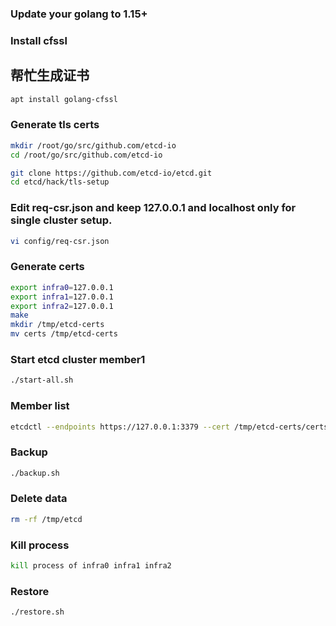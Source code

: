 ### Update your golang to 1.15+

### Install cfssl

## 帮忙生成证书
```sh
apt install golang-cfssl
```

### Generate tls certs

```sh
mkdir /root/go/src/github.com/etcd-io
cd /root/go/src/github.com/etcd-io
```

```sh
git clone https://github.com/etcd-io/etcd.git
cd etcd/hack/tls-setup
```

### Edit req-csr.json and keep 127.0.0.1 and localhost only for single cluster setup.

```sh
vi config/req-csr.json
```

### Generate certs

```sh
export infra0=127.0.0.1
export infra1=127.0.0.1
export infra2=127.0.0.1
make
mkdir /tmp/etcd-certs
mv certs /tmp/etcd-certs
```

### Start etcd cluster member1

```sh
./start-all.sh
```

### Member list

```sh
etcdctl --endpoints https://127.0.0.1:3379 --cert /tmp/etcd-certs/certs/127.0.0.1.pem --key /tmp/etcd-certs/certs/127.0.0.1-key.pem --cacert /tmp/etcd-certs/certs/ca.pem member list
```

### Backup

```sh
./backup.sh
```

### Delete data

```sh
rm -rf /tmp/etcd
```

### Kill process

```sh
kill process of infra0 infra1 infra2
```

### Restore

```sh
./restore.sh
```
